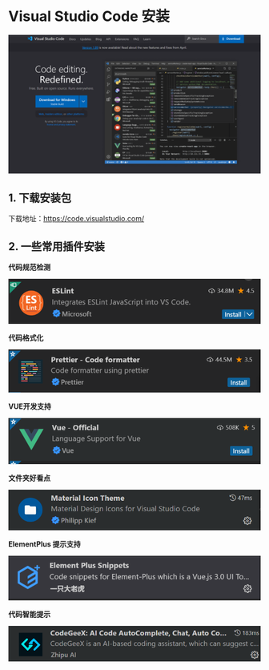 # Visual Studio Code 安装

![image-20240517203630862](images/image-20240517203630862.png)



## 1. 下载安装包

下载地址：https://code.visualstudio.com/

## 2. 一些常用插件安装

**代码规范检测**

![image-20240518210531565](images/image-20240518210531565.png)



**代码格式化**

![image-20240518210559527](images/image-20240518210559527.png)



**VUE开发支持**

![image-20240518210619681](images/image-20240518210619681.png)



**文件夹好看点**

![image-20240518211354616](images/image-20240518211354616.png)



**ElementPlus 提示支持**

![image-20240518211755424](images/image-20240518211755424.png)



**代码智能提示**

![image-20240518214400310](images/image-20240518214400310.png)